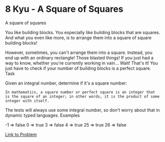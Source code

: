 # 8 Kyu - A Square of Squares

A square of squares

You like building blocks. You especially like building blocks that are squares. And what you even like more, is to arrange them into a square of square building blocks!

However, sometimes, you can't arrange them into a square. Instead, you end up with an ordinary rectangle! Those blasted things! If you just had a way to know, whether you're currently working in vain… Wait! That's it! You just have to check if your number of building blocks is a perfect square.
Task

Given an integral number, determine if it's a square number:

    In mathematics, a square number or perfect square is an integer that is the square of an integer; in other words, it is the product of some integer with itself.

The tests will always use some integral number, so don't worry about that in dynamic typed languages.
Examples

-1  =>  false
 0  =>  true
 3  =>  false
 4  =>  true
25  =>  true
26  =>  false

[Link to Problem](https://www.codewars.com/kata/54c27a33fb7da0db0100040e/train/javascript)